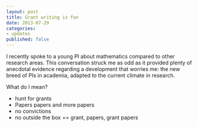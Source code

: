 ```yaml
---
layout: post
title: Grant writing is fun
date: 2013-07-29
categories:
- updates
published: false
---
```


I recently spoke to a young PI about mathematics compared to other research areas. This conversation struck me as odd as it provided plenty of anecdotal evidence regarding a development that worries me: the new breed of PIs in academia, adapted to the current climate in research.

What do I mean?

* hunt for grants  
 * Papers papers and more papers  
 * no convictions  
 * no outside the box == grant, papers, grant papers
